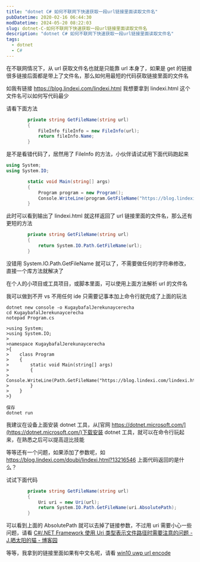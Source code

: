 ```yaml
---
title: "dotnet C# 如何不联网下快速获取一段url链接里面读取文件名"
pubDatetime: 2020-02-16 06:44:30
modDatetime: 2024-05-20 08:22:03
slug: dotnet-C-如何不联网下快速获取一段url链接里面读取文件名
description: "dotnet C# 如何不联网下快速获取一段url链接里面读取文件名"
tags:
  - dotnet
  - C#
---
```





在不联网情况下，从 url 获取文件名也就是只能靠 url 本身了，如果是 get 的链接很多链接后面都是带上了文件名，那么如何用最短的代码获取链接里面的文件名

<!--more-->


<!-- CreateTime:2020/2/16 14:44:30 -->


如我有链接 https://blog.lindexi.com/lindexi.html 我想要拿到 lindexi.html 这个文件名可以如何写代码最少

请看下面方法

```csharp
        private string GetFileName(string url)
        {
            FileInfo fileInfo = new FileInfo(url);
            return fileInfo.Name;
        }
```

是不是看错代码了，居然用了 FileInfo 的方法，小伙伴请试试用下面代码跑起来

```csharp
using System;
using System.IO;

        static void Main(string[] args)
        {
            Program program = new Program();
            Console.WriteLine(program.GetFileName("https://blog.lindexi.com/lindexi.html"));
        }
```

此时可以看到输出了 lindexi.html 就这样返回了 url 链接里面的文件名，那么还有更短的方法

```csharp
        private string GetFileName(string url)
        {
            return System.IO.Path.GetFileName(url);
        }
```

没错用 System.IO.Path.GetFileName 就可以了，不需要做任何的字符串修改，直接一个库方法就解决了

在个人的小项目或工具项目，或脚本里面，可以使用上面方法解析 url 的文件名

我可以做到不开 vs 不用任何 ide 只需要记事本加上命令行就完成了上面的玩法

```
dotnet new console -o KugaybafalJerekunaycerecha
cd KugaybafalJerekunaycerecha
notepad Program.cs

>using System;
>using System.IO;
>
>namespace KugaybafalJerekunaycerecha
>{
>    class Program
>    {
>        static void Main(string[] args)
>        {
>            Console.WriteLine(Path.GetFileName("https://blog.lindexi.com/lindexi.html"));
>        }
>    }
>}

保存
dotnet run
```

我建议在设备上面安装 dotnet 工具，从[官网 https://dotnet.microsoft.com/](https://dotnet.microsoft.com/)下载安装 dotnet 工具，就可以在命令行玩起来，在熟悉之后可以提高逗比技能

等等还有一个问题，如果添加了参数呢，如 https://blog.lindexi.com/doubi/lindexi.html?13216546 上面代码返回的是什么？

试试下面代码

```csharp
        private string GetFileName(string url)
        {
            Uri uri = new Uri(url);
            return System.IO.Path.GetFileName(uri.AbsolutePath);
        }
```

可以看到上面的 AbsolutePath 就可以去掉了链接参数，不过用 uri 需要小心一些问题，请看 [C#/.NET Framework 使用 Uri 类型表示文件路径时需要注意的问题 - J.晒太阳的猫 - 博客园](https://www.cnblogs.com/jasongrass/p/12284564.html )

等等，我拿到的链接里面如果有中文名呢，请看 [win10 uwp url encode](https://blog.lindexi.com/post/win10-uwp-url-encode.html )

